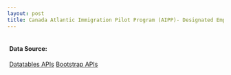 ```yaml
---
layout: post
title: Canada Atlantic Immigration Pilot Program (AIPP)- Designated Employers (incl. NS, NB, NL, PEI)
---
```


<div style="margin: 0 5px;">
  <style type="text/css">
      input[type="search"]::-webkit-search-cancel-button {
        -webkit-appearance: searchfield-cancel-button;
      }
      mark {
        padding: 0;
      }
      .label-location{
        font-weight: 400;
        display: table-cell;
        white-space: pre-wrap;
        text-align: left;
        font-size: 11px;
      }
      .nowrap{
        white-space: nowrap;
      }
      .fixed-narrow-col{
        width: 60px !important;
      }
      .data-src > li{
        font-size: 12px;
      }
      .paginate_button{
        padding: 0 !important;
      }
  </style>
  <table id="aipp-employers-table" class="display" width="100%"></table>
  <h4>Data Source: </h4>
  <ul class="data-src"></ul>
  
  <a href="https://datatables.net/manual" class="badge badge-light" title="jQuery Datatables APIs" target="_blank">Datatables APIs</a>
  <a href="https://getbootstrap.com/docs/3.3/components/" class="badge badge-light" title="Bootstrap APIs" target="_blank">Bootstrap APIs</a>
  
<script type="module">
  import {getAllData, getByKeys, flat, emptyRender} from '/EXT/js/helpers.mjs'

  function provinceRender(value = '', type, row, meta){
    var badge = row.location
                  ? `<div class="label label-default 
                  
                  ">${row.location}</div>`
                  : '' 
    return `${value} ${badge}`
  }

  var urls = [
      "/data/aipp-new-brunswick-employers.json",
      "/data/aipp-newfoundland-labrador-employers.json",
      "/data/aipp-nova-scotia-employers.json",
      "/data/aipp-prince-edward-island-employers.json",
  ]
  
  $(document).ready(function() {
      getAllData(urls).then((data)=>{
        $('#aipp-employers-table').DataTable( {
            data: flat(data, 'data', 'name'),
            mark: true,
            responsive: true,
            stateSave: true,
            columnDefs: [
              { className: "fixed-narrow-col", "targets": 1 }
            ],
            columns: [
              { data: 'name', title:'Company', render: emptyRender },
              { data: 'provinceAbbr', title:'Location', render: provinceRender },
            ]
        })
        
        const result = getByKeys(['dataUrl', 'lastModified'], data)
        console.log({result})
        $('.data-src').append(result.map(({dataUrl, lastModified}) =>{
          return  `<li><a href="${dataUrl}">${dataUrl}</a> 
          <i onclick>${lastModified.substring(0,10)}</i></li>`
        }))
      })
  } )
</script>
<pre style="display: none;">

var all = []
var list = [...document.querySelectorAll('td.sorting_1')]
all = all.concat(list.map(n=>n.innerText))
console.log(all)


var all = []
var list = [...document.querySelectorAll('.field-items li')]
all = all.concat(list.map(n=>n.innerText))
all.length

all.map(txt=>{

    return `{"name": "${txt}", "region": "Atlantic", "province": "Prince Edward Island", "provinceAbbr": "PEI"}`
}).join(',\n ')
</pre>
    
    
    
</div>
